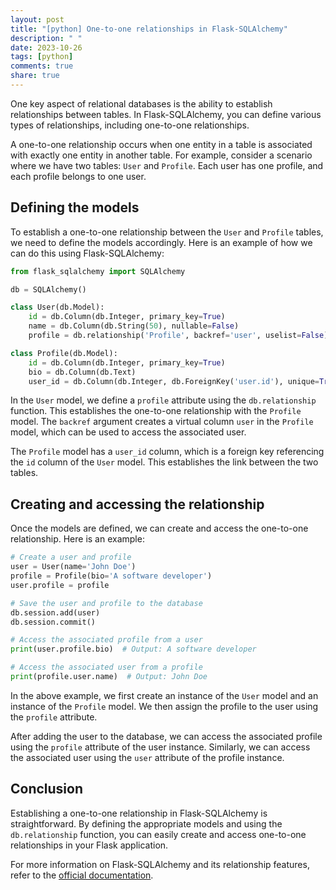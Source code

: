 ```yaml
---
layout: post
title: "[python] One-to-one relationships in Flask-SQLAlchemy"
description: " "
date: 2023-10-26
tags: [python]
comments: true
share: true
---
```


One key aspect of relational databases is the ability to establish relationships between tables. In Flask-SQLAlchemy, you can define various types of relationships, including one-to-one relationships.

A one-to-one relationship occurs when one entity in a table is associated with exactly one entity in another table. For example, consider a scenario where we have two tables: `User` and `Profile`. Each user has one profile, and each profile belongs to one user.

## Defining the models

To establish a one-to-one relationship between the `User` and `Profile` tables, we need to define the models accordingly. Here is an example of how we can do this using Flask-SQLAlchemy:

```python
from flask_sqlalchemy import SQLAlchemy

db = SQLAlchemy()

class User(db.Model):
    id = db.Column(db.Integer, primary_key=True)
    name = db.Column(db.String(50), nullable=False)
    profile = db.relationship('Profile', backref='user', uselist=False)

class Profile(db.Model):
    id = db.Column(db.Integer, primary_key=True)
    bio = db.Column(db.Text)
    user_id = db.Column(db.Integer, db.ForeignKey('user.id'), unique=True)
```

In the `User` model, we define a `profile` attribute using the `db.relationship` function. This establishes the one-to-one relationship with the `Profile` model. The `backref` argument creates a virtual column `user` in the `Profile` model, which can be used to access the associated user.

The `Profile` model has a `user_id` column, which is a foreign key referencing the `id` column of the `User` model. This establishes the link between the two tables.

## Creating and accessing the relationship

Once the models are defined, we can create and access the one-to-one relationship. Here is an example:

```python
# Create a user and profile
user = User(name='John Doe')
profile = Profile(bio='A software developer')
user.profile = profile

# Save the user and profile to the database
db.session.add(user)
db.session.commit()

# Access the associated profile from a user
print(user.profile.bio)  # Output: A software developer

# Access the associated user from a profile
print(profile.user.name)  # Output: John Doe
```

In the above example, we first create an instance of the `User` model and an instance of the `Profile` model. We then assign the profile to the user using the `profile` attribute.

After adding the user to the database, we can access the associated profile using the `profile` attribute of the user instance. Similarly, we can access the associated user using the `user` attribute of the profile instance.

## Conclusion

Establishing a one-to-one relationship in Flask-SQLAlchemy is straightforward. By defining the appropriate models and using the `db.relationship` function, you can easily create and access one-to-one relationships in your Flask application.

For more information on Flask-SQLAlchemy and its relationship features, refer to the [official documentation](https://flask-sqlalchemy.palletsprojects.com/).